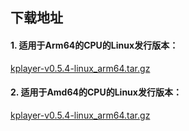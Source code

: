 ## 下载地址

#### 1. 适用于Arm64的CPU的Linux发行版本：

[kplayer-v0.5.4-linux_arm64.tar.gz](http://download.bytelang.cn/kplayer-v0.5.4-linux_arm64.tar.gz)

#### 2. 适用于Amd64的CPU的Linux发行版本：

[kplayer-v0.5.4-linux_arm64.tar.gz](http://download.bytelang.cn/kplayer-v0.5.4-linux_amd64.tar.gz)